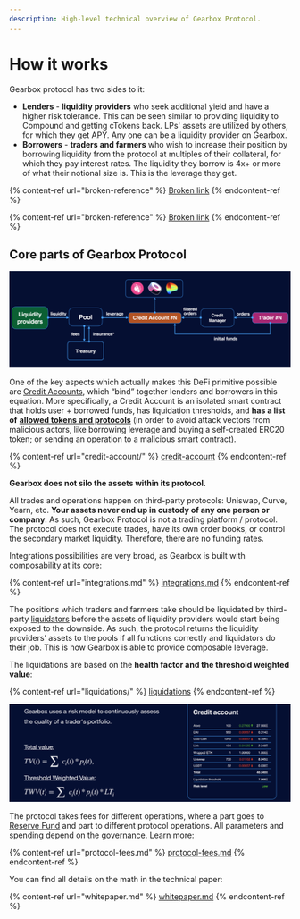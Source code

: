 ```yaml
---
description: High-level technical overview of Gearbox Protocol.
---
```


# How it works

Gearbox protocol has two sides to it:

* **Lenders** - **liquidity providers** who seek additional yield and have a higher risk tolerance. This can be seen similar to providing liquidity to Compound and getting cTokens back. LPs' assets are utilized by others, for which they get APY. Any one can be a liquidity provider on Gearbox.
* **Borrowers** - **traders and farmers** who wish to increase their position by borrowing liquidity from the protocol at multiples of their collateral, for which they pay interest rates. The liquidity they borrow is 4x+ or more of what their notional size is. This is the leverage they get.&#x20;

{% content-ref url="broken-reference" %}
[Broken link](broken-reference)
{% endcontent-ref %}

{% content-ref url="broken-reference" %}
[Broken link](broken-reference)
{% endcontent-ref %}

## Core parts of Gearbox Protocol

![](<../.gitbook/assets/Screenshot 2021-08-07 at 22.53.18.png>)

One of the key aspects which actually makes this DeFi primitive possible are [Credit Accounts](credit-account/), which “bind” together lenders and borrowers in this equation. More specifically, a Credit Account is an isolated smart contract that holds user + borrowed funds, has liquidation thresholds, and **has a list of** [**allowed tokens and protocols**](credit-account/#allowed-list-policy) (in order to avoid attack vectors from malicious actors, like borrowing leverage and buying a self-created ERC20 token; or sending an operation to a malicious smart contract).

{% content-ref url="credit-account/" %}
[credit-account](credit-account/)
{% endcontent-ref %}

**Gearbox does not silo the assets within its protocol.**&#x20;

All trades and operations happen on third-party protocols: Uniswap, Curve, Yearn, etc. **Your assets never end up in custody of any one person or company**. As such, Gearbox Protocol is not a trading platform / protocol. The protocol does not execute trades, have its own order books, or control the secondary market liquidity. Therefore, there are no funding rates.

Integrations possibilities are very broad, as Gearbox is built with composability at its core:

{% content-ref url="integrations.md" %}
[integrations.md](integrations.md)
{% endcontent-ref %}

The positions which traders and farmers take should be liquidated by third-party [liquidators](liquidations/) before the assets of liquidity providers would start being exposed to the downside. As such, the protocol returns the liquidity providers’ assets to the pools if all functions correctly and liquidators do their job. This is how Gearbox is able to provide composable leverage.&#x20;

The liquidations are based on the **health factor and the threshold weighted value**:

{% content-ref url="liquidations/" %}
[liquidations](liquidations/)
{% endcontent-ref %}

![](<../.gitbook/assets/Screenshot 2021-08-07 at 22.49.59.png>)

The protocol takes fees for different operations, where a part goes to [Reserve Fund](liquidations/insurance-fund.md) and part to different protocol operations. All parameters and spending depend on the [governance](../governance/setup/). Learn more:

{% content-ref url="protocol-fees.md" %}
[protocol-fees.md](protocol-fees.md)
{% endcontent-ref %}

You can find all details on the math in the technical paper:

{% content-ref url="whitepaper.md" %}
[whitepaper.md](whitepaper.md)
{% endcontent-ref %}
